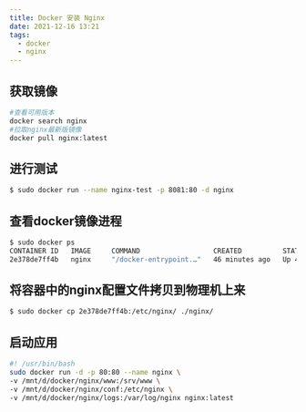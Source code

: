 ```yaml
---
title: Docker 安装 Nginx
date: 2021-12-16 13:21
tags:
  - docker
  - nginx
---
```


## 获取镜像

```bash
#查看可用版本
docker search nginx 
#拉取nginx最新版镜像
docker pull nginx:latest
```

## 进行测试

```bash
$ sudo docker run --name nginx-test -p 8081:80 -d nginx
```

## 查看docker镜像进程

```bash
$ sudo docker ps
CONTAINER ID   IMAGE     COMMAND                  CREATED          STATUS          PORTS                  NAMES
2e378de7ff4b   nginx     "/docker-entrypoint.…"   46 minutes ago   Up 46 minutes   0.0.0.0:8080->80/tcp   nginx
```
## 将容器中的nginx配置文件拷贝到物理机上来

```bash
$ sudo docker cp 2e378de7ff4b:/etc/nginx/ ./nginx/
```

## 启动应用

```bash
#! /usr/bin/bash
sudo docker run -d -p 80:80 --name nginx \
-v /mnt/d/docker/nginx/www:/srv/www \
-v /mnt/d/docker/nginx/conf:/etc/nginx \
-v /mnt/d/docker/nginx/logs:/var/log/nginx nginx:latest
```
